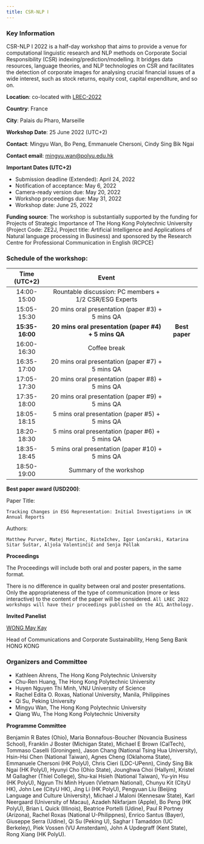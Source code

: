 ```yaml
---
title: CSR-NLP Ⅰ
---
```


### Key Information

CSR-NLP I 2022 is a half-day workshop that aims to provide a venue for computational linguistic research and NLP methods on Corporate Social Responsibility (CSR) indexing/prediction/modelling. It bridges data resources, language theories, and NLP technologies on CSR and facilitates the detection of corporate images for analysing crucial financial issues of a wide interest, such as stock returns, equity cost, capital expenditure, and so on.

**Location**: co-located with [LREC-2022](https://lrec2022.lrec-conf.org/en/)

**Country**: France

**City**: Palais du Pharo, Marseille

**Workshop Date**: 25 June 2022 (UTC+2)

**Contact**: Mingyu Wan, Bo Peng, Emmanuele Chersoni, Cindy Sing Bik Ngai

**Contact email**: mingyu.wan@polyu.edu.hk

**Important Dates (UTC+2)**
- Submission deadline (Extended): April 24, 2022 
- Notification of acceptance: May 6, 2022
- Camera-ready version due: May 20, 2022
- Workshop proceedings due: May 31, 2022
- Workshop date: June 25, 2022

**Funding source**: 
The workshop is substantially supported by the funding for Projects of Strategic Importance of The Hong Kong Polytechnic University (Project Code: ZE2J, Project title: Artificial Intelligence and Applications of Natural language processing in Business) and sponsored by the Research Centre for Professional Communication in English (RCPCE)

### Schedule of the workshop:


| Time   (UTC+2) | Event                                                  |            |
|:--------------:|:------------------------------------------------------:|:----------:|
| 14:00-15:00    | Rountable discussion: PC members + 1/2 CSR/ESG Experts |            |
| 15:05-15:30    | 20 mins oral presentation (paper #3) + 5 mins QA       |            |
| **15:35-16:00**    | **20 mins oral presentation (paper #4) + 5 mins QA** | **Best paper** |
| 16:00-16:30    | Coffee break                                           |            |
| 16:35-17:00    | 20 mins oral presentation (paper #7) + 5 mins QA       |            |
| 17:05-17:30    | 20 mins oral presentation (paper #8) + 5 mins QA       |            |
| 17:35-18:00    | 20 mins oral presentation (paper #9) + 5 mins QA       |            |
| 18:05-18:15    | 5 mins oral presentation (paper #5) + 5 mins QA        |            |
| 18:20-18:30    | 5 mins oral presentation (paper #6) + 5 mins QA        |            |
| 18:35-18:45    | 5 mins oral presentation (paper #10) + 5 mins QA       |            |
| 18:50-19:00    | Summary of the workshop                                |            |


**Best paper award (USD200)**:

Paper Title: 

```Tracking Changes in ESG Representation: Initial Investigations in UK Annual Reports```

Authors: 

```Matthew Purver, Matej Martinc, RisteIchev, Igor Lončarski, Katarina Sitar Šuštar, Aljoša Valentinčič and Senja Pollak```

**Proceedings**

The Proceedings will include both oral and poster papers, in the same format.

There is no difference in quality between oral and poster presentations. Only the appropriateness of the type of communication (more or less interactive) to the content of the paper will be considered. ```All LREC 2022 workshops will have their proceedings published on the ACL Anthology.```

**Invited Panelist**

[WONG May Kay](https://www.hangseng.com/en-hk/about-us/directors-organisation/senior-management/)

Head of Communications and Corporate Sustainability, Heng Seng Bank HONG KONG

### Organizers and Committee
- Kathleen Ahrens, The Hong Kong Polytechnic University
- Chu-Ren Huang, The Hong Kong Polytechnic University
- Huyen Nguyen Thi Minh, VNU University of Science
- Rachel Edita O. Roxas, National University, Manila, Philippines
- Qi Su, Peking University
- Mingyu Wan, The Hong Kong Polytechnic University
- Qiang Wu, The Hong Kong Polytechnic University

**Programme Committee**

Benjamin R Bates (Ohio), Maria Bonnafous-Boucher (Novancia Business School), Franklin J Boster (Michigan State), Michael E Brown (CalTech), Tommaso Caselli (Groningen), Jason Chang (National Tsing Hua University), Hsin-Hsi Chen (National Taiwan), Agnes Cheng (Oklahoma State), Emmanuele Chersoni (HK PolyU), Chris Cieri (LDC-UPenn), Cindy Sing Bik Ngai (HK PolyU), Hyunyi Cho (Ohio State), Jounghwa Choi (Hallym), Kristel M Gallagher (Thiel College), Shu-kai Hsieh (National Taiwan), Yu-yin Hsu (HK PolyU), Ngyun Thi Minh Hyuen (Vietnam National), Chunyu Kit (CityU HK), John Lee (CityU HK), Jing Li (HK PolyU), Pengyuan Liu (Beijing Language and Culture University), Michael J Maloni (Kennesaw State), Karl Neergaard (University of Macau), Azadeh Nikfarjam (Apple), Bo Peng (HK PolyU), Brian L Quick (Illinois), Beatrice Portelli (Udine), Paul R Portney (Arizona), Rachel Roxas (National U-Philippnes), Enrico Santus (Bayer), Giuseppe Serra (Udine), Qi Su (Peking U), Saghar I Tamaddon (UC Berkeley), Piek Vossen (VU Amsterdam), John A Updegraff (Kent State), Rong Xiang (HK PolyU). 
